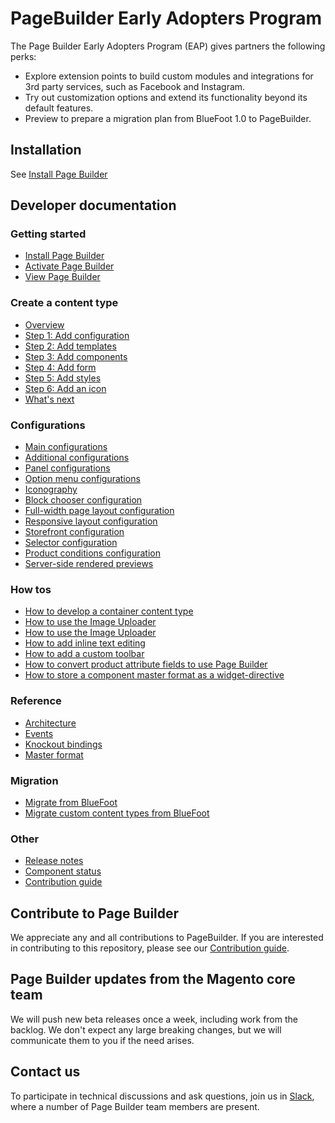 # PageBuilder Early Adopters Program

The Page Builder Early Adopters Program (EAP) gives partners the following perks:
 
* Explore extension points to build custom modules and integrations for 3rd party services, such as Facebook and Instagram.
* Try out customization options and extend its functionality beyond its default features.
* Preview to prepare a migration plan from BlueFoot 1.0 to PageBuilder.

## Installation

See [Install Page Builder](install-pagebuilder.md)

<!-- {% comment %} -->

## Developer documentation

### Getting started

* [Install Page Builder](install-pagebuilder.md)
* [Activate Page Builder](activate-pagebuilder.md)
* [View Page Builder](view-pagebuilder.md)

### Create a content type

* [Overview](../create-basic-content-type/overview.md)
* [Step 1: Add configuration](../create-basic-content-type/step-1-add-configuration.md)
* [Step 2: Add templates](../create-basic-content-type/step-2-add-templates.md)
* [Step 3: Add components](../create-basic-content-type/step-3-add-components.md)
* [Step 4: Add form](../create-basic-content-type/step-4-add-form.md)
* [Step 5: Add styles](../create-basic-content-type/step-5-add-styles.md)
* [Step 6: Add an icon](../create-basic-content-type/step-6-add-icon.md)
* [What's next](../create-basic-content-type/whats-next.md)

### Configurations

* [Main configurations](../configurations/content-type-configuration.md)
* [Additional configurations](../configurations/additional-configurations.md)
* [Panel configurations](../configurations/panel-configurations.md)
* [Option menu configurations](../configurations/option-menu-configurations.md)
* [Iconography](../configurations/iconography.md)
* [Block chooser configuration](../configurations/block-chooser-configuration.md)
* [Full-width page layout configuration](../configurations/full-width-page-layout-configuration.md)
* [Responsive layout configuration](../configurations/responsive-layout-configuration.md)
* [Storefront configuration](../configurations/storefront-configuration.md)
* [Selector configuration](../configurations/selector-configuration.md)
* [Product conditions configuration](../configurations/product-conditions-configuration.md)
* [Server-side rendered previews](../configurations/server-side-rendered-previews.md)

### How tos

* [How to develop a container content type](../how-to/how-to-develop-container-content-type.md)
* [How to use the Image Uploader](../how-to/how-to-use-image-uploader.md)
* [How to use the Image Uploader](../how-to/how-to-use-image-uploader.md)
* [How to add inline text editing](../how-to/how-to-add-inline-text-editing.md)
* [How to add a custom toolbar](../how-to/how-to-add-custom-toolbar.md)
* [How to convert product attribute fields to use Page Builder](../how-to/how-to-convert-product-attributes-to-use-pagebuilder.md)
* [How to store a component master format as a widget-directive](../how-to/how-to-store-master-format-as-widget-directive.md)

### Reference

* [Architecture](../reference/architecture.md)
* [Events](../reference/events.md)
* [Knockout bindings](../reference/knockout-bindings.md)
* [Master format](../reference/master-format.md)

### Migration

* [Migrate from BlueFoot](../migration/migrate-from-bluefoot.md)
* [Migrate custom content types from BlueFoot](../migration/migrate-custom-content-types-from-bluefoot.md)

### Other

* [Release notes](../release-notes.md)
* [Component status](../comp-status2.md)
* [Contribution guide](https://github.com/magento/magento2-page-builder/blob/develop/CONTRIBUTING.md)

<!-- {% endcomment %} -->

## Contribute to Page Builder

We appreciate any and all contributions to PageBuilder. If you are interested in contributing to this repository, please see our [Contribution guide](https://github.com/magento/magento2-page-builder/blob/develop/CONTRIBUTING.md).

## Page Builder updates from the Magento core team

We will push new beta releases once a week, including work from the backlog. We don't expect any large breaking changes, but we will communicate them to you if the need arises.

## Contact us

To participate in technical discussions and ask questions, join us in [Slack], where a number of Page Builder team members are present.

[Slack]: https://magentocommeng.slack.com/messages/GANS1R4C9
